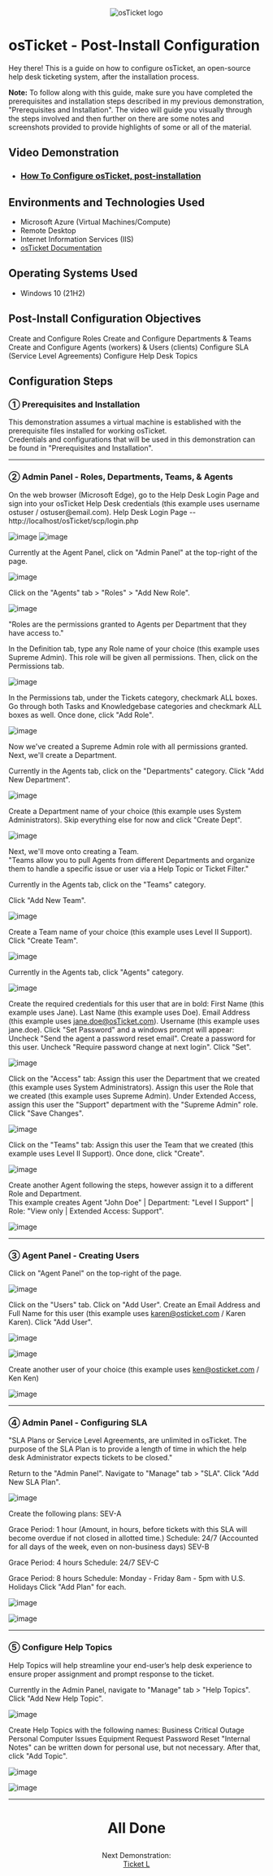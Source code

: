 <p align="center">
<img src="https://i.imgur.com/Clzj7Xs.png" alt="osTicket logo"/>
</p>

<h1>osTicket - Post-Install Configuration</h1>
Hey there! This is a guide on how to configure osTicket, an open-source help desk ticketing system, after the installation process.<br />

<b>Note:</b> To follow along with this guide, make sure you have completed the prerequisites and installation steps described in my previous demonstration, "Prerequisites and Installation".  The video will guide you visually through the steps involved and then further on there are some notes and screenshots provided to provide highlights of some or all of the material.

<h2>Video Demonstration</h2>

- ### [How To Configure osTicket, post-installation](https://drive.google.com/file/d/1dFvXN6I8EnOFGr2uQspMP-gzzkNG1OoA/view?usp=sharing)

<h2>Environments and Technologies Used</h2>

- Microsoft Azure (Virtual Machines/Compute)
- Remote Desktop
- Internet Information Services (IIS)
- [osTicket Documentation](https://docs.osticket.com/en/latest/index.html)

<h2>Operating Systems Used </h2>

- Windows 10</b> (21H2)


<h2>Post-Install Configuration Objectives</h2>
Create and Configure Roles
Create and Configure Departments & Teams
Create and Configure Agents (workers) & Users (clients)
Configure SLA (Service Level Agreements)
Configure Help Desk Topics
<h2>Configuration Steps</h2>
<h3>&#9312; Prerequisites and Installation</h3>
This demonstration assumes a virtual machine is established with the prerequisite files installed for working osTicket. </br>
Credentials and configurations that will be used in this demonstration can be found in "Prerequisites and Installation". </br>

<hr>
<h3>&#9313; Admin Panel - Roles, Departments, Teams, & Agents</h3>
On the web browser (Microsoft Edge), go to the Help Desk Login Page and sign into your osTicket Help Desk credentials (this example uses username ostuser / ostuser@email.com).
Help Desk Login Page -- http://localhost/osTicket/scp/login.php

![image](https://github.com/JasonDelahoussaye/post-install-config/assets/106440235/73954501-a231-4363-9236-ffadcfb671b3)
![image](https://github.com/JasonDelahoussaye/post-install-config/assets/106440235/b2ff7ff8-8b74-47da-b81f-1dc0797268e4)

Currently at the Agent Panel, click on "Admin Panel" at the top-right of the page.

![image](https://github.com/JasonDelahoussaye/post-install-config/assets/106440235/49ba8841-ef98-4276-98a2-a0422e10cfb0)


Click on the "Agents" tab > "Roles" > "Add New Role".

![image](https://github.com/JasonDelahoussaye/post-install-config/assets/106440235/e6846ce0-afec-4d48-8b2d-663a08a8657b)


"Roles are the permissions granted to Agents per Department that they have access to."

In the Definition tab, type any Role name of your choice (this example uses Supreme Admin).
This role will be given all permissions.
Then, click on the Permissions tab.

![image](https://github.com/JasonDelahoussaye/post-install-config/assets/106440235/822bd216-c592-424d-85c5-709d56cc0313)


In the Permissions tab, under the Tickets category, checkmark ALL boxes.
Go through both Tasks and Knowledgebase categories and checkmark ALL boxes as well.
Once done, click "Add Role".

![image](https://github.com/JasonDelahoussaye/post-install-config/assets/106440235/e894b3a2-4a3a-4fbb-a3cb-572ddb0cd3f2)

Now we've created a Supreme Admin role with all permissions granted. Next, we'll create a Department.

Currently in the Agents tab, click on the "Departments" category.
Click "Add New Department".

![image](https://github.com/JasonDelahoussaye/post-install-config/assets/106440235/f577a57b-0c17-44c3-9fb7-c632d84674cc)

Create a Department name of your choice (this example uses System Administrators).
Skip everything else for now and click "Create Dept".

![image](https://github.com/JasonDelahoussaye/post-install-config/assets/106440235/cdceb898-1360-4d89-b4fa-b15a2d069a7e)

Next, we'll move onto creating a Team. <br>
"Teams allow you to pull Agents from different Departments and organize them to handle a specific issue or user via a Help Topic or Ticket Filter."

Currently in the Agents tab, click on the "Teams" category.

Click "Add New Team".

![image](https://github.com/JasonDelahoussaye/post-install-config/assets/106440235/8c47d00b-25bb-4bb0-b0a2-4a229f91bb2a)


Create a Team name of your choice (this example uses Level II Support).
Click "Create Team".

![image](https://github.com/JasonDelahoussaye/post-install-config/assets/106440235/c9a6881f-c53b-4db1-82fd-4928f126b4c2)


Currently in the Agents tab, click "Agents" category.

![image](https://github.com/JasonDelahoussaye/post-install-config/assets/106440235/caac7681-50de-4377-944a-544192184204)


Create the required credentials for this user that are in bold:
First Name (this example uses Jane).
Last Name (this example uses Doe).
Email Address (this example uses jane.doe@osTicket.com).
Username (this example uses jane.doe).
Click "Set Password" and a windows prompt will appear:
Uncheck "Send the agent a password reset email".
Create a password for this user.
Uncheck "Require password change at next login".
Click "Set".

![image](https://github.com/JasonDelahoussaye/post-install-config/assets/106440235/08747335-6630-4bc8-b279-085ccc9f876a)


Click on the "Access" tab:
Assign this user the Department that we created (this example uses System Administrators).
Assign this user the Role that we created (this example uses Supreme Admin).
Under Extended Access, assign this user the "Support" department with the "Supreme Admin" role.
Click "Save Changes".

![image](https://github.com/JasonDelahoussaye/post-install-config/assets/106440235/7ab53742-2268-44ec-a655-2426d8fc1d84)


Click on the "Teams" tab:
Assign this user the Team that we created (this example uses Level II Support).
Once done, click "Create".

![image](https://github.com/JasonDelahoussaye/post-install-config/assets/106440235/c8a715ae-2f97-4667-aa56-c8890ff14069)


Create another Agent following the steps, however assign it to a different Role and Department.</br>
This example creates Agent "John Doe" | Department: "Level I Support" | Role: "View only | Extended Access: Support".

![image](https://github.com/JasonDelahoussaye/post-install-config/assets/106440235/7575d375-1878-45e1-b27b-5251d54daf5a)


<hr>
<h3>&#9314; Agent Panel - Creating Users</h3>
Click on "Agent Panel" on the top-right of the page.

![image](https://github.com/JasonDelahoussaye/post-install-config/assets/106440235/b0d3ad56-2a52-451b-b1a8-8f5a2661a97c)

Click on the "Users" tab.
Click on "Add User".
Create an Email Address and Full Name for this user (this example uses karen@osticket.com / Karen Karen).
Click "Add User".

![image](https://github.com/JasonDelahoussaye/post-install-config/assets/106440235/a3bc0447-ac41-4a32-b211-21d00dc61324)

![image](https://github.com/JasonDelahoussaye/post-install-config/assets/106440235/2560cbf6-8863-4798-99c4-65a865c2f94d)


Create another user of your choice (this example uses ken@osticket.com / Ken Ken)

![image](https://github.com/JasonDelahoussaye/post-install-config/assets/106440235/d0ee8458-14f2-49d3-9a64-f4f25ca82218)


<hr>
<h3>&#9315; Admin Panel - Configuring SLA</h3>
"SLA Plans or Service Level Agreements, are unlimited in osTicket. The purpose of the SLA Plan is to provide a length of time in which the help desk Administrator expects tickets to be closed."

Return to the "Admin Panel".
Navigate to "Manage" tab > "SLA".
Click "Add New SLA Plan".

![image](https://github.com/JasonDelahoussaye/post-install-config/assets/106440235/c7e65cb3-0bac-486b-bc9e-54a1055609fa)


Create the following plans:
SEV-A

Grace Period: 1 hour (Amount, in hours, before tickets with this SLA will become overdue if not closed in allotted time.)
Schedule: 24/7 (Accounted for all days of the week, even on non-business days)
SEV-B

Grace Period: 4 hours
Schedule: 24/7
SEV-C

Grace Period: 8 hours
Schedule: Monday - Friday 8am - 5pm with U.S. Holidays
Click "Add Plan" for each.

![image](https://github.com/JasonDelahoussaye/post-install-config/assets/106440235/b83a83d6-2330-4e83-99ae-57a39b487253)

![image](https://github.com/JasonDelahoussaye/post-install-config/assets/106440235/64008205-55d2-4609-8249-04f937458f17)


<hr>
<h3>&#9316; Configure Help Topics</h3>
Help Topics will help streamline your end-user’s help desk experience to ensure proper assignment and prompt response to the ticket.

Currently in the Admin Panel, navigate to "Manage" tab > "Help Topics".
Click "Add New Help Topic".

![image](https://github.com/JasonDelahoussaye/post-install-config/assets/106440235/a5cbf5d4-735b-48e0-b5ca-9d82b99925b0)


Create Help Topics with the following names:
Business Critical Outage
Personal Computer Issues
Equipment Request
Password Reset
"Internal Notes" can be written down for personal use, but not necessary.
After that, click "Add Topic".

![image](https://github.com/JasonDelahoussaye/post-install-config/assets/106440235/59aaf9fe-4492-433b-b1f7-fb012213f561)

![image](https://github.com/JasonDelahoussaye/post-install-config/assets/106440235/7cdfb439-7df5-4d16-9e88-5ab6a5d5d23a)


<hr>
<h1><p align=center>All Done</p></h1

<h2><p align=center>Next Demonstration:<br><a href="https://github.com/JasonDelahoussaye/ticket-lifecycle">Ticket L
